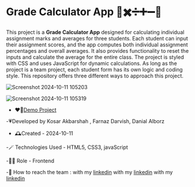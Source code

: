 # Grade Calculator App 🧮✖️➗➕➖🟰
This project is a **Grade Calculator App** designed for calculating individual assignment marks and averages for three students. Each student can input their assignment scores, and the app computes both individual assignment percentages and overall averages. It also provides functionality to reset the inputs and calculate the average for the entire class. The project is styled with CSS and uses JavaScript for dynamic calculations. As long as the project is a team project, each student form has its own logic and coding style. This repository offers three different ways to approach this project. 

![Screenshot 2024-10-11 105203](https://github.com/user-attachments/assets/e9f9317d-9fde-4b0c-87ba-125945b43c7d)

![Screenshot 2024-10-11 105319](https://github.com/user-attachments/assets/3bc3cd63-0b4d-4c3d-af0b-75bc806c0a08)




- ❤️‍🔥[Demo Project](https://https://kosarakbarshah.github.io/calcapp/)

-💗Developed by Kosar Akbarshah , Farnaz Darvish, Danial Alborz

- 🕰️Created - 2024-10-11

-🪄 Technologies Used - HTML5, CSS3, javaScript

-👩‍💻 Role - Frontend 

-💭 How to reach the team : with my [linkedin](https://www.linkedin.com/in/tara-akbarshah-22102b1b6/)
with my [linkedin](https://www.linkedin.com/in/farnaz-darvish/)
with my [linkedin](https://www.linkedin.com/in/danialalborz/)


